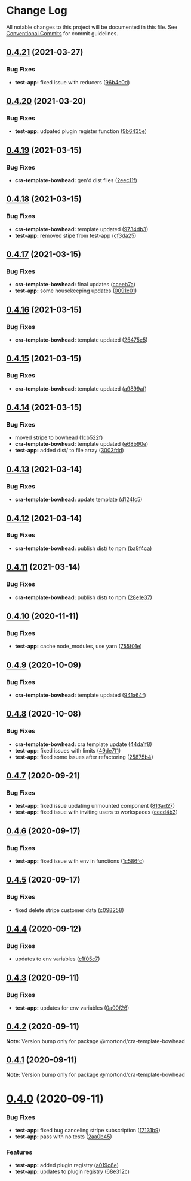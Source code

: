 # Change Log

All notable changes to this project will be documented in this file.
See [Conventional Commits](https://conventionalcommits.org) for commit guidelines.

## [0.4.21](https://github.com/daithimorton/bowhead/compare/@mortond/cra-template-bowhead@0.4.20...@mortond/cra-template-bowhead@0.4.21) (2021-03-27)


### Bug Fixes

* **test-app:** fixed issue with reducers ([96b4c0d](https://github.com/daithimorton/bowhead/commit/96b4c0d8c45c947f88f0e83e3fe6b6c9effb4b04))





## [0.4.20](https://github.com/daithimorton/bowhead/compare/@mortond/cra-template-bowhead@0.4.19...@mortond/cra-template-bowhead@0.4.20) (2021-03-20)


### Bug Fixes

* **test-app:** udpated plugin register function ([9b6435e](https://github.com/daithimorton/bowhead/commit/9b6435e87f620d27215da48e0793efdfb82e39c3))





## [0.4.19](https://github.com/daithimorton/bowhead/compare/@mortond/cra-template-bowhead@0.4.18...@mortond/cra-template-bowhead@0.4.19) (2021-03-15)


### Bug Fixes

* **cra-template-bowhead:** gen'd dist files ([2eec11f](https://github.com/daithimorton/bowhead/commit/2eec11ff66e5e1eb1ec88f1dc6c2c227a457cb30))





## [0.4.18](https://github.com/daithimorton/bowhead/compare/@mortond/cra-template-bowhead@0.4.17...@mortond/cra-template-bowhead@0.4.18) (2021-03-15)


### Bug Fixes

* **cra-template-bowhead:** template updated ([9734db3](https://github.com/daithimorton/bowhead/commit/9734db38e6784daad53bea7424eca57d631091db))
* **test-app:** removed stipe from test-app ([cf3da25](https://github.com/daithimorton/bowhead/commit/cf3da2586c4c22acf9b2f19519d8f3d7f2db05bf))





## [0.4.17](https://github.com/daithimorton/bowhead/compare/@mortond/cra-template-bowhead@0.4.16...@mortond/cra-template-bowhead@0.4.17) (2021-03-15)


### Bug Fixes

* **cra-template-bowhead:** final updates ([cceeb7a](https://github.com/daithimorton/bowhead/commit/cceeb7af6f14503a7ee46da2a0b803cfc36e900b))
* **test-app:** some housekeeping updates ([0091c01](https://github.com/daithimorton/bowhead/commit/0091c01afd68fb7555335f66811be7f723fc3cb1))





## [0.4.16](https://github.com/daithimorton/bowhead/compare/@mortond/cra-template-bowhead@0.4.15...@mortond/cra-template-bowhead@0.4.16) (2021-03-15)


### Bug Fixes

* **cra-template-bowhead:** template updated ([25475e5](https://github.com/daithimorton/bowhead/commit/25475e594d24492fa3edf49e9c60ddf72ce062d3))





## [0.4.15](https://github.com/daithimorton/bowhead/compare/@mortond/cra-template-bowhead@0.4.14...@mortond/cra-template-bowhead@0.4.15) (2021-03-15)


### Bug Fixes

* **cra-template-bowhead:** template updated ([a9899af](https://github.com/daithimorton/bowhead/commit/a9899af48a24504da45a553c5ed240c0c8eaf332))





## [0.4.14](https://github.com/daithimorton/bowhead/compare/@mortond/cra-template-bowhead@0.4.13...@mortond/cra-template-bowhead@0.4.14) (2021-03-15)


### Bug Fixes

* moved stripe to bowhead ([1cb522f](https://github.com/daithimorton/bowhead/commit/1cb522fc9757207ef7d65ee5ee24d9e36add1d2c))
* **cra-template-bowhead:** template updated ([e68b90e](https://github.com/daithimorton/bowhead/commit/e68b90eb080d57edeb2422170ab5d86722c9c2cf))
* **test-app:** added dist/ to file array ([3003fdd](https://github.com/daithimorton/bowhead/commit/3003fdd5cec69e08e0036564915657101194871c))





## [0.4.13](https://github.com/daithimorton/bowhead/compare/@mortond/cra-template-bowhead@0.4.12...@mortond/cra-template-bowhead@0.4.13) (2021-03-14)


### Bug Fixes

* **cra-template-bowhead:** update template ([d124fc5](https://github.com/daithimorton/bowhead/commit/d124fc5353f381d32fdf9235a8105d5a9b154653))





## [0.4.12](https://github.com/daithimorton/bowhead/compare/@mortond/cra-template-bowhead@0.4.11...@mortond/cra-template-bowhead@0.4.12) (2021-03-14)


### Bug Fixes

* **cra-template-bowhead:** publish dist/ to npm ([ba8f4ca](https://github.com/daithimorton/bowhead/commit/ba8f4ca4afcea1b367f54a4d03dfbfb31abecadd))





## [0.4.11](https://github.com/daithimorton/bowhead/compare/@mortond/cra-template-bowhead@0.4.10...@mortond/cra-template-bowhead@0.4.11) (2021-03-14)


### Bug Fixes

* **cra-template-bowhead:** publish dist/ to npm ([28e1e37](https://github.com/daithimorton/bowhead/commit/28e1e374c4d8c10d1b15c082695ea331b04b25ba))





## [0.4.10](https://github.com/daithimorton/bowhead/compare/@mortond/cra-template-bowhead@0.4.9...@mortond/cra-template-bowhead@0.4.10) (2020-11-11)


### Bug Fixes

* **test-app:** cache node_modules, use yarn ([755f01e](https://github.com/daithimorton/bowhead/commit/755f01e1dab37a3e948e56e142a8e9e150e4e6ea))





## [0.4.9](https://github.com/daithimorton/bowhead/compare/@mortond/cra-template-bowhead@0.4.8...@mortond/cra-template-bowhead@0.4.9) (2020-10-09)


### Bug Fixes

* **cra-template-bowhead:** template updated ([941a64f](https://github.com/daithimorton/bowhead/commit/941a64f49999baed0db56556476a188b43ccb599))





## [0.4.8](https://github.com/daithimorton/bowhead/compare/@mortond/cra-template-bowhead@0.4.7...@mortond/cra-template-bowhead@0.4.8) (2020-10-08)


### Bug Fixes

* **cra-template-bowhead:** cra template update ([44da1f8](https://github.com/daithimorton/bowhead/commit/44da1f8f6fd1a679503df632520b3a4f935df686))
* **test-app:** fixed issues with limits ([49de7f1](https://github.com/daithimorton/bowhead/commit/49de7f1b078a24358582139e177c4f80a020f775))
* **test-app:** fixed some issues after refactoring ([25875b4](https://github.com/daithimorton/bowhead/commit/25875b48bd310fd08c98ba31fe1eead067ecddf4))





## [0.4.7](https://github.com/daithimorton/bowhead/compare/@mortond/cra-template-bowhead@0.4.6...@mortond/cra-template-bowhead@0.4.7) (2020-09-21)


### Bug Fixes

* **test-app:** fixed issue updating unmounted component ([813ad27](https://github.com/daithimorton/bowhead/commit/813ad27614d66345ba34a4fe95d862da84d3cde5))
* **test-app:** fixed issue with inviting users to workspaces ([cecd4b3](https://github.com/daithimorton/bowhead/commit/cecd4b3f6e805f7f5e811b78cff4d8c0afe8e27f))





## [0.4.6](https://github.com/daithimorton/bowhead/compare/@mortond/cra-template-bowhead@0.4.5...@mortond/cra-template-bowhead@0.4.6) (2020-09-17)


### Bug Fixes

* **test-app:** fixed issue with env in functions ([1c586fc](https://github.com/daithimorton/bowhead/commit/1c586fcf75c27e9d5075edbd56d0f48d104e4dc2))





## [0.4.5](https://github.com/daithimorton/bowhead/compare/@mortond/cra-template-bowhead@0.4.4...@mortond/cra-template-bowhead@0.4.5) (2020-09-17)


### Bug Fixes

* fixed delete stripe customer data ([c098258](https://github.com/daithimorton/bowhead/commit/c0982583ee4856b26b49e90419fcb1f1cf3c3d13))





## [0.4.4](https://github.com/daithimorton/bowhead/compare/@mortond/cra-template-bowhead@0.4.3...@mortond/cra-template-bowhead@0.4.4) (2020-09-12)


### Bug Fixes

* updates to env variables ([c1f05c7](https://github.com/daithimorton/bowhead/commit/c1f05c71550e19d707263711bfee0785921feb8a))





## [0.4.3](https://github.com/daithimorton/bowhead/compare/@mortond/cra-template-bowhead@0.4.2...@mortond/cra-template-bowhead@0.4.3) (2020-09-11)


### Bug Fixes

* **test-app:** updates for env variables ([0a00f26](https://github.com/daithimorton/bowhead/commit/0a00f261d84eea14467a5e652048b43c7f78f380))





## [0.4.2](https://github.com/daithimorton/bowhead/compare/@mortond/cra-template-bowhead@0.4.1...@mortond/cra-template-bowhead@0.4.2) (2020-09-11)

**Note:** Version bump only for package @mortond/cra-template-bowhead





## [0.4.1](https://github.com/daithimorton/bowhead/compare/@mortond/cra-template-bowhead@0.4.0...@mortond/cra-template-bowhead@0.4.1) (2020-09-11)

**Note:** Version bump only for package @mortond/cra-template-bowhead





# [0.4.0](https://github.com/daithimorton/bowhead/compare/@mortond/cra-template-bowhead@0.3.7...@mortond/cra-template-bowhead@0.4.0) (2020-09-11)


### Bug Fixes

* **test-app:** fixed bug canceling stripe subscription ([17131b9](https://github.com/daithimorton/bowhead/commit/17131b921dc9aa56682d1457dfebf8617c81fd7b))
* **test-app:** pass with no tests ([2aa0b45](https://github.com/daithimorton/bowhead/commit/2aa0b45c143b629176efcfb31a3bd7041214a84f))


### Features

* **test-app:** added plugin registry ([a019c8e](https://github.com/daithimorton/bowhead/commit/a019c8e3fd57a4ce7dee0dd977cea04e3c03db93))
* **test-app:** updates to plugin registry ([68e312c](https://github.com/daithimorton/bowhead/commit/68e312cb42304f2e229dd8c309d1be3afc602a6f))
